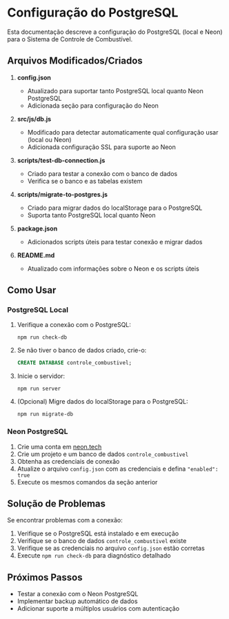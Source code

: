 # Configuração do PostgreSQL

Esta documentação descreve a configuração do PostgreSQL (local e Neon) para o Sistema de Controle de Combustível.

## Arquivos Modificados/Criados

1. **config.json**
   - Atualizado para suportar tanto PostgreSQL local quanto Neon PostgreSQL
   - Adicionada seção para configuração do Neon

2. **src/js/db.js**
   - Modificado para detectar automaticamente qual configuração usar (local ou Neon)
   - Adicionada configuração SSL para suporte ao Neon

3. **scripts/test-db-connection.js**
   - Criado para testar a conexão com o banco de dados
   - Verifica se o banco e as tabelas existem

4. **scripts/migrate-to-postgres.js**
   - Criado para migrar dados do localStorage para o PostgreSQL
   - Suporta tanto PostgreSQL local quanto Neon

5. **package.json**
   - Adicionados scripts úteis para testar conexão e migrar dados

6. **README.md**
   - Atualizado com informações sobre o Neon e os scripts úteis

## Como Usar

### PostgreSQL Local

1. Verifique a conexão com o PostgreSQL:
   ```
   npm run check-db
   ```

2. Se não tiver o banco de dados criado, crie-o:
   ```sql
   CREATE DATABASE controle_combustivel;
   ```

3. Inicie o servidor:
   ```
   npm run server
   ```

4. (Opcional) Migre dados do localStorage para o PostgreSQL:
   ```
   npm run migrate-db
   ```

### Neon PostgreSQL

1. Crie uma conta em [neon.tech](https://neon.tech)
2. Crie um projeto e um banco de dados `controle_combustivel`
3. Obtenha as credenciais de conexão
4. Atualize o arquivo `config.json` com as credenciais e defina `"enabled": true`
5. Execute os mesmos comandos da seção anterior

## Solução de Problemas

Se encontrar problemas com a conexão:

1. Verifique se o PostgreSQL está instalado e em execução
2. Verifique se o banco de dados `controle_combustivel` existe
3. Verifique se as credenciais no arquivo `config.json` estão corretas
4. Execute `npm run check-db` para diagnóstico detalhado

## Próximos Passos

- Testar a conexão com o Neon PostgreSQL
- Implementar backup automático de dados
- Adicionar suporte a múltiplos usuários com autenticação
